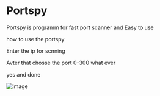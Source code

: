 # Portspy
Portspy is programm for fast port scanner and Easy to use 

how to use the portspy 


Enter the ip for scnning 

Avter that chosse the port 0-300 what ever 

yes and done 

![image](https://user-images.githubusercontent.com/116391434/234412687-7d290249-dec8-4155-80cc-155f4d5db9cd.png)
